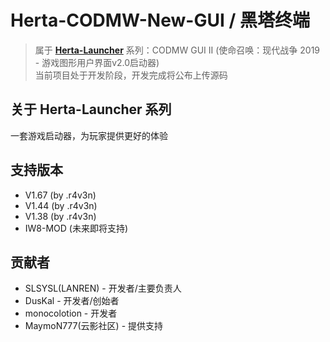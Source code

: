 # Herta-CODMW-New-GUI / 黑塔终端
> 属于 [**Herta-Launcher**](https://github.com/SLSYSL/Herta-Launcher) 系列：CODMW GUI II (使命召唤：现代战争 2019 - 游戏图形用户界面v2.0启动器)  
> 当前项目处于开发阶段，开发完成将公布上传源码

## 关于 Herta-Launcher 系列
一套游戏启动器，为玩家提供更好的体验

## 支持版本
- V1.67 (by .r4v3n)
- V1.44 (by .r4v3n)
- V1.38 (by .r4v3n)
- IW8-MOD (未来即将支持)

## 贡献者
- SLSYSL(LANREN) - 开发者/主要负责人
- DusKal - 开发者/创始者
- monocolotion - 开发者
- MaymoN777(云影社区) - 提供支持
